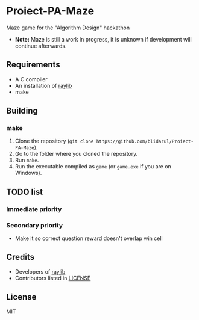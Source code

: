# Proiect-PA-Maze
Maze game for the "Algorithm Design" hackathon 

* **Note:** Maze is still a work in progress, it is unknown if development will continue afterwards.

## Requirements
* A C compiler
* An installation of [raylib](https://www.raylib.com/)
* make

## Building 

### make
1. Clone the repository (`git clone https://github.com/blidarul/Proiect-PA-Maze`).
2. Go to the folder where you cloned the repository.
3. Run `make`.
4. Run the executable compiled as `game` (or `game.exe` if you are on Windows).

## TODO list

### Immediate priority 

### Secondary priority
* Make it so correct question reward doesn't overlap win cell


## Credits
* Developers of [raylib](https://www.raylib.com/)
* Contributors listed in [LICENSE](https://github.com/blidarul/Proiect-PA-Maze/blob/main/LICENSE)

## License
MIT